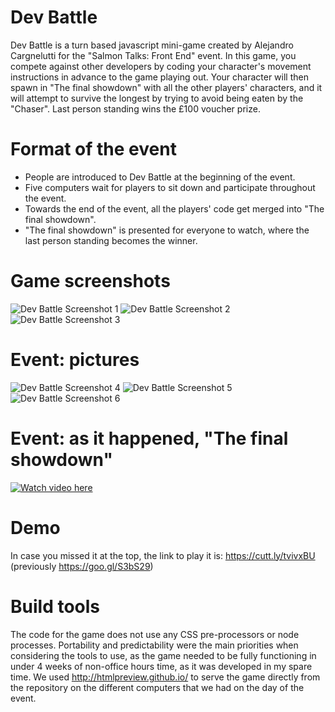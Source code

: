 Dev Battle
====================

Dev Battle is a turn based javascript mini-game created by Alejandro Cargnelutti for the "Salmon Talks: Front End" event. In this game, you compete against other developers by coding your character's movement instructions in advance to the game playing out. Your character will then spawn in "The final showdown" with all the other players' characters, and it will attempt to survive the longest by trying to avoid being eaten by the "Chaser". Last person standing wins the £100 voucher prize.

Format of the event
====================

- People are introduced to Dev Battle at the beginning of the event.
- Five computers wait for players to sit down and participate throughout the event.
- Towards the end of the event, all the players' code get merged into "The final showdown".
- "The final showdown" is presented for everyone to watch, where the last person standing becomes the winner.

Game screenshots
====================
![Dev Battle Screenshot 1](https://i.imgur.com/O8oVChq.png "Dev Battle Screenshot 1")
![Dev Battle Screenshot 2](https://i.imgur.com/jePA0GU.png "Dev Battle Screenshot 2")
![Dev Battle Screenshot 3](https://i.imgur.com/zcyG79M.png "Dev Battle Screenshot 3")

Event: pictures
====================
![Dev Battle Screenshot 4](https://i.imgur.com/DZOvo7Kg.jpg "Dev Battle Screenshot 4")
![Dev Battle Screenshot 5](https://i.imgur.com/JitVLM9.jpg "Dev Battle Screenshot 5")
![Dev Battle Screenshot 6](https://i.imgur.com/AiXzgYqg.jpg "Dev Battle Screenshot 6")

Event: as it happened, "The final showdown"
====================
[![Watch video here](https://i.imgur.com/W1p1ILm.jpg)](https://www.youtube.com/watch?v=YP5VqY9DmgI)

Demo
====================
In case you missed it at the top, the link to play it is: https://cutt.ly/tvivxBU (previously https://goo.gl/S3bS29)

Build tools
====================
The code for the game does not use any CSS pre-processors or node processes. Portability and predictability were the main priorities when considering the tools to use, as the game needed to be fully functioning in under 4 weeks of non-office hours time, as it was developed in my spare time. We used http://htmlpreview.github.io/ to serve the game directly from the repository on the different computers that we had on the day of the event.
